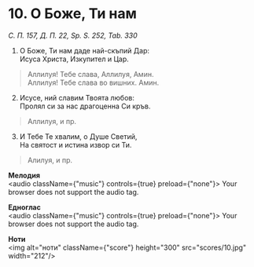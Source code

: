 # 10. О Боже, Ти нам

_С. П. 157, Д. П. 22, Sp. S. 252, Tab. 330_

1. О Боже, Ти нам даде най-скъпий Дар:  
Исуса Христа, Изкупител и Цар.  

> Аллилуя! Тебе слава, Аллилуя, Амин.  
> Аллилуя! Тебе слава во вишних. Амин.  

2. Исусе, ний славим Твоята любов:  
Пролял си за нас драгоценна Си кръв.  

> Аллилуя, и пр.  

3. И Тебе Те хвалим, о Душе Светий,  
На святост и истина извор си Ти.  

> Алилуя, и пр.

**Мелодия**  
<audio className={"music"} controls={true} preload={"none"}>
    <source src="mp3/10.mp3" type="audio/mpeg"/>
    Your browser does not support the audio tag.
</audio>

**Едноглас**  
<audio className={"music"} controls={true} preload={"none"}>
    <source src="transp/10.mp3" type="audio/mpeg"/>
    Your browser does not support the audio tag.
</audio>

**Ноти**  
<img alt="ноти" className={"score"} height="300" src="scores/10.jpg" width="212"/>
